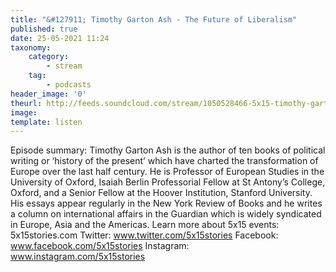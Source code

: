 ```yaml
---
title: "&#127911; Timothy Garton Ash - The Future of Liberalism"
published: true
date: 25-05-2021 11:24
taxonomy:
    category:
        - stream
    tag:
        - podcasts
header_image: '0'
theurl: http://feeds.soundcloud.com/stream/1050528466-5x15-timothy-garton-ash-the-future-of-liberalism.mp3
image: 
template: listen
--- 
```

Episode summary: Timothy Garton Ash is the author of ten books of political writing or ‘history of the present’ which have charted the transformation of Europe over the last half century. He is Professor of European Studies in the University of Oxford, Isaiah Berlin Professorial Fellow at St Antony’s College, Oxford, and a Senior Fellow at the Hoover Institution, Stanford University. His essays appear regularly in the New York Review of Books and he writes a column on international affairs in the Guardian which is widely syndicated in Europe, Asia and the Americas. Learn more about 5x15 events: 5x15stories.com Twitter: www.twitter.com/5x15stories Facebook: www.facebook.com/5x15stories Instagram: www.instagram.com/5x15stories
